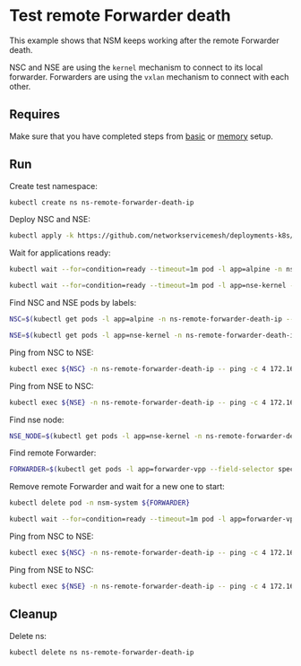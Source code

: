 # Test remote Forwarder death

This example shows that NSM keeps working after the remote Forwarder death.

NSC and NSE are using the `kernel` mechanism to connect to its local forwarder.
Forwarders are using the `vxlan` mechanism to connect with each other.

## Requires

Make sure that you have completed steps from [basic](../../basic) or [memory](../../memory) setup.

## Run

Create test namespace:
```bash
kubectl create ns ns-remote-forwarder-death-ip
```

Deploy NSC and NSE:
```bash
kubectl apply -k https://github.com/networkservicemesh/deployments-k8s/examples/heal/remote-forwarder-death-ip?ref=0e580e320646a6b7ce565c1901db33a9ecee4dfc
```

Wait for applications ready:
```bash
kubectl wait --for=condition=ready --timeout=1m pod -l app=alpine -n ns-remote-forwarder-death-ip
```
```bash
kubectl wait --for=condition=ready --timeout=1m pod -l app=nse-kernel -n ns-remote-forwarder-death-ip
```

Find NSC and NSE pods by labels:
```bash
NSC=$(kubectl get pods -l app=alpine -n ns-remote-forwarder-death-ip --template '{{range .items}}{{.metadata.name}}{{"\n"}}{{end}}')
```
```bash
NSE=$(kubectl get pods -l app=nse-kernel -n ns-remote-forwarder-death-ip --template '{{range .items}}{{.metadata.name}}{{"\n"}}{{end}}')
```

Ping from NSC to NSE:
```bash
kubectl exec ${NSC} -n ns-remote-forwarder-death-ip -- ping -c 4 172.16.1.100
```

Ping from NSE to NSC:
```bash
kubectl exec ${NSE} -n ns-remote-forwarder-death-ip -- ping -c 4 172.16.1.101
```

Find nse node:
```bash
NSE_NODE=$(kubectl get pods -l app=nse-kernel -n ns-remote-forwarder-death-ip --template '{{range .items}}{{.spec.nodeName}}{{"\n"}}{{end}}')
```

Find remote Forwarder:
```bash
FORWARDER=$(kubectl get pods -l app=forwarder-vpp --field-selector spec.nodeName==${NSE_NODE} -n nsm-system --template '{{range .items}}{{.metadata.name}}{{"\n"}}{{end}}')
```

Remove remote Forwarder and wait for a new one to start:
```bash
kubectl delete pod -n nsm-system ${FORWARDER}
```
```bash
kubectl wait --for=condition=ready --timeout=1m pod -l app=forwarder-vpp --field-selector spec.nodeName==${NSE_NODE} -n nsm-system
```

Ping from NSC to NSE:
```bash
kubectl exec ${NSC} -n ns-remote-forwarder-death-ip -- ping -c 4 172.16.1.100
```

Ping from NSE to NSC:
```bash
kubectl exec ${NSE} -n ns-remote-forwarder-death-ip -- ping -c 4 172.16.1.101
```

## Cleanup

Delete ns:
```bash
kubectl delete ns ns-remote-forwarder-death-ip
```
